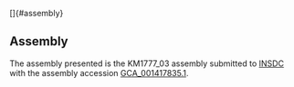 []{#assembly}

Assembly
--------

The assembly presented is the KM1777\_03 assembly submitted to
[INSDC](http://www.insdc.org) with the assembly accession
[GCA\_001417835.1](http://www.ebi.ac.uk/ena/data/view/GCA_001417835.1).
